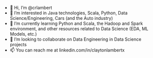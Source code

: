 - 👋 Hi, I’m @crlambert
- 👀 I’m interested in Java technologies, Scala, Python, Data Science/Engineering, Cars (and the Auto industry)
- 🌱 I’m currently learning Python and Scala, the Hadoop and Spark environment, and other resources related to Data Science (EDA, ML Models, etc.)
- 💞️ I’m looking to collaborate on Data Engineering in Data Science projects
- 📫 You can reach me at linkedin.com/in/claytonlambertx

<!---
crlambert/crlambert is a ✨ special ✨ repository because its `README.md` (this file) appears on your GitHub profile.
You can click the Preview link to take a look at your changes.
--->
